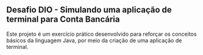 ## Desafio DIO - Simulando uma aplicação de terminal para Conta Bancária 

Este projeto é um exercício prático desenvolvido para reforçar os conceitos básicos da linguagem Java, por meio da criação de uma aplicação de terminal.
